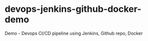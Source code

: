 # devops-jenkins-github-docker-demo
Demo - Devops  CI/CD pipeline using Jenkins, Github repo, Docker
